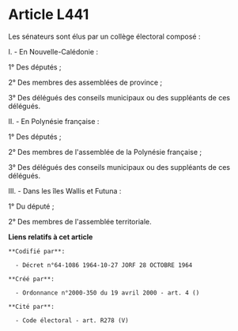 # Article L441

Les sénateurs sont élus par un collège électoral composé :

I. - En Nouvelle-Calédonie :

1° Des députés ;

2° Des membres des assemblées de province ;

3° Des délégués des conseils municipaux ou des suppléants de ces délégués.

II. - En Polynésie française :

1° Des députés ;

2° Des membres de l'assemblée de la Polynésie française ;

3° Des délégués des conseils municipaux ou des suppléants de ces délégués.

III. - Dans les îles Wallis et Futuna :

1° Du député ;

2° Des membres de l'assemblée territoriale.

**Liens relatifs à cet article**

	**Codifié par**:

	  - Décret n°64-1086 1964-10-27 JORF 28 OCTOBRE 1964

	**Créé par**:

	  - Ordonnance n°2000-350 du 19 avril 2000 - art. 4 ()

	**Cité par**:

	  - Code électoral - art. R278 (V)

